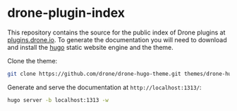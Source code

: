 # drone-plugin-index

This repository contains the source for the public index of Drone plugins at [plugins.drone.io](http://plugins.drone.io).
To generate the documentation you will need to download and install the [hugo](https://gohugo.io/overview/installing/) static website engine and the theme.

Clone the theme:

```bash
git clone https://github.com/drone/drone-hugo-theme.git themes/drone-hugo-theme
```

Generate and serve the documentation at `http://localhost:1313/`:

```bash
hugo server -b localhost:1313 -w
```
